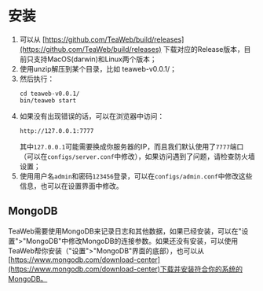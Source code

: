 # 安装
1. 可以从 [https://github.com/TeaWeb/build/releases](https://github.com/TeaWeb/build/releases) 下载对应的Release版本，目前只支持MacOS(darwin)和Linux两个版本；
2. 使用unzip解压到某个目录，比如 teaweb-v0.0.1/；
3. 然后执行：
    ~~~shell
    cd teaweb-v0.0.1/
    bin/teaweb start
    ~~~
4. 如果没有出现错误的话，可以在浏览器中访问：
    ~~~
    http://127.0.0.1:7777
    ~~~
    其中`127.0.0.1`可能需要换成你服务器的IP，而且我们默认使用了`7777`端口（可以在`configs/server.conf`中修改），如果访问遇到了问题，请检查防火墙设置；
5. 使用用户名`admin`和密码`123456`登录，可以在`configs/admin.conf`中修改这些信息，也可以在设置界面中修改。

## MongoDB
TeaWeb需要使用MongoDB来记录日志和其他数据，如果已经安装，可以在"设置">"MongoDB"中修改MongoDB的连接参数。如果还没有安装，可以使用TeaWeb帮你安装（"设置">"MongoDB"界面的底部），也可以从 [https://www.mongodb.com/download-center](https://www.mongodb.com/download-center)下载并安装符合你的系统的MongoDB。